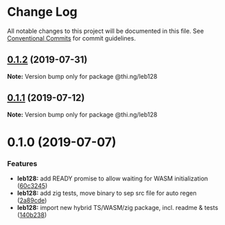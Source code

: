 # Change Log

All notable changes to this project will be documented in this file.
See [Conventional Commits](https://conventionalcommits.org) for commit guidelines.

## [0.1.2](https://github.com/thi-ng/umbrella/compare/@thi.ng/leb128@0.1.1...@thi.ng/leb128@0.1.2) (2019-07-31)

**Note:** Version bump only for package @thi.ng/leb128





## [0.1.1](https://github.com/thi-ng/umbrella/compare/@thi.ng/leb128@0.1.0...@thi.ng/leb128@0.1.1) (2019-07-12)

**Note:** Version bump only for package @thi.ng/leb128





# 0.1.0 (2019-07-07)


### Features

* **leb128:** add READY promise to allow waiting for WASM initialization ([60c3245](https://github.com/thi-ng/umbrella/commit/60c3245))
* **leb128:** add zig tests, move binary to sep src file for auto regen ([2a89cde](https://github.com/thi-ng/umbrella/commit/2a89cde))
* **leb128:** import new hybrid TS/WASM/zig package, incl. readme & tests ([140b238](https://github.com/thi-ng/umbrella/commit/140b238))
